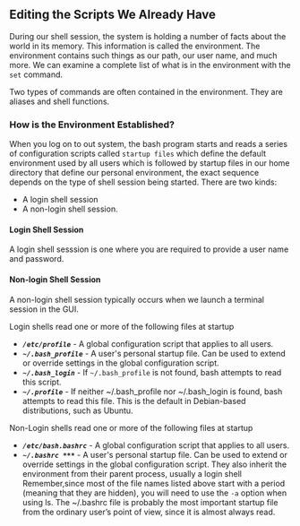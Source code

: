 ## Editing the Scripts We Already Have

During our shell session, the system is holding a number of facts about the world in its memory. This information is called the environment. The environment contains such things as our path, our user name, and much more. We can examine a complete list of what is in the environment with the `set` command.

Two types of commands are often contained in the environment. They are aliases and shell functions.

### How is the Environment Established?

When you log on to out system, the bash program starts and reads a series of configuration scripts called `startup files` which define the default environment used by all users which is followed by startup files in our home directory that define our personal environment, the exact sequence depends on the type of shell session being started. There are two kinds: 
* A login shell session 
* A non-login shell session.

#### Login Shell Session
A login shell sesssion is one where you are required to provide a user name and password. 

#### Non-login Shell Session 
A non-login shell session typically occurs when we launch a terminal session in the GUI.

Login shells read one or more of the following files at startup

* ***`/etc/profile`*** - A global configuration script that applies to all users.
* ***`~/.bash_profile`*** - A user's personal startup file. Can be used to extend or override settings in the global configuration script.
* ***`~/.bash_login`*** - If `~/.bash_profile` is not found, bash attempts to read this script.
* ***`~/.profile`*** - If neither ~/.bash_profile nor ~/.bash_login is found, bash attempts to read this file. This is the default in Debian-based distributions, such as Ubuntu.


Non-Login shells read one or more of the following files at startup

* ***`/etc/bash.bashrc`*** - A global configuration script that applies to all users.
* ***`~/.bashrc	***`*** - A user's personal startup file. Can be used to extend or override settings in the global configuration script.
They also inherit the environment from their parent process, usually a login shell
Remember,since most of the file names listed above start with a period (meaning that they are hidden), you will need to use the `-a` option when using ls.
The ~/.bashrc file is probably the most important startup file from the ordinary user’s point of view, since it is almost always read.


